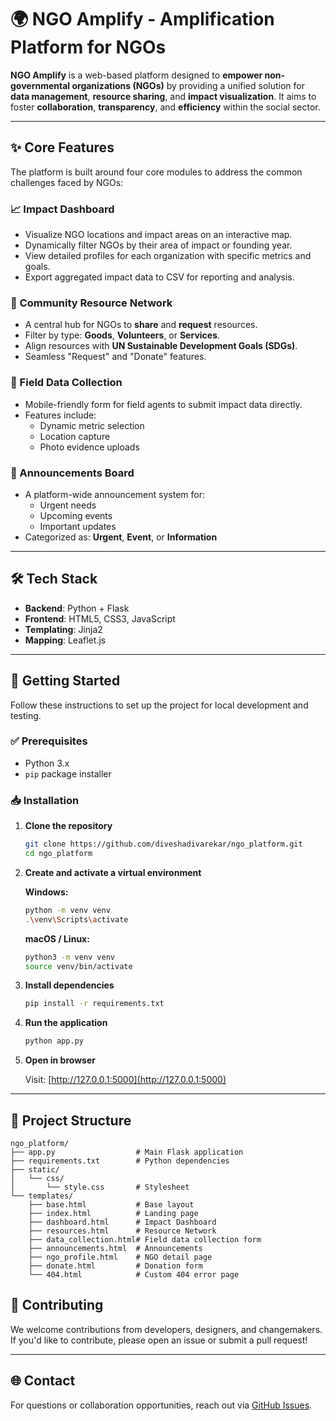 
# 🌍 NGO Amplify - Amplification Platform for NGOs

**NGO Amplify** is a web-based platform designed to **empower non-governmental organizations (NGOs)** by providing a unified solution for **data management**, **resource sharing**, and **impact visualization**. It aims to foster **collaboration**, **transparency**, and **efficiency** within the social sector.

---

## ✨ Core Features

The platform is built around four core modules to address the common challenges faced by NGOs:

### 📈 Impact Dashboard
- Visualize NGO locations and impact areas on an interactive map.
- Dynamically filter NGOs by their area of impact or founding year.
- View detailed profiles for each organization with specific metrics and goals.
- Export aggregated impact data to CSV for reporting and analysis.

### 🤝 Community Resource Network
- A central hub for NGOs to **share** and **request** resources.
- Filter by type: **Goods**, **Volunteers**, or **Services**.
- Align resources with **UN Sustainable Development Goals (SDGs)**.
- Seamless "Request" and "Donate" features.

### 📝 Field Data Collection
- Mobile-friendly form for field agents to submit impact data directly.
- Features include:
  - Dynamic metric selection
  - Location capture
  - Photo evidence uploads

### 📢 Announcements Board
- A platform-wide announcement system for:
  - Urgent needs
  - Upcoming events
  - Important updates
- Categorized as: **Urgent**, **Event**, or **Information**

---

## 🛠️ Tech Stack

- **Backend**: Python + Flask
- **Frontend**: HTML5, CSS3, JavaScript
- **Templating**: Jinja2
- **Mapping**: Leaflet.js

---

## 🚀 Getting Started

Follow these instructions to set up the project for local development and testing.

### ✅ Prerequisites

- Python 3.x
- `pip` package installer

### 📥 Installation

1. **Clone the repository**
   ```bash
   git clone https://github.com/diveshadivarekar/ngo_platform.git
   cd ngo_platform
    ````

2. **Create and activate a virtual environment**

   **Windows:**

   ```bash
   python -m venv venv
   .\venv\Scripts\activate
   ```

   **macOS / Linux:**

   ```bash
   python3 -m venv venv
   source venv/bin/activate
   ```

3. **Install dependencies**

   ```bash
   pip install -r requirements.txt
   ```

4. **Run the application**

   ```bash
   python app.py
   ```

5. **Open in browser**

   Visit: [http://127.0.0.1:5000](http://127.0.0.1:5000)

---

## 📂 Project Structure

```
ngo_platform/
├── app.py                  # Main Flask application
├── requirements.txt        # Python dependencies
├── static/
│   └── css/
│       └── style.css       # Stylesheet
└── templates/
    ├── base.html           # Base layout
    ├── index.html          # Landing page
    ├── dashboard.html      # Impact Dashboard
    ├── resources.html      # Resource Network
    ├── data_collection.html# Field data collection form
    ├── announcements.html  # Announcements
    ├── ngo_profile.html    # NGO detail page
    ├── donate.html         # Donation form
    └── 404.html            # Custom 404 error page
```


## 🙌 Contributing

We welcome contributions from developers, designers, and changemakers. If you'd like to contribute, please open an issue or submit a pull request!

---

## 🌐 Contact

For questions or collaboration opportunities, reach out via [GitHub Issues](https://github.com/diveshadivarekar/ngo_platform/issues).



